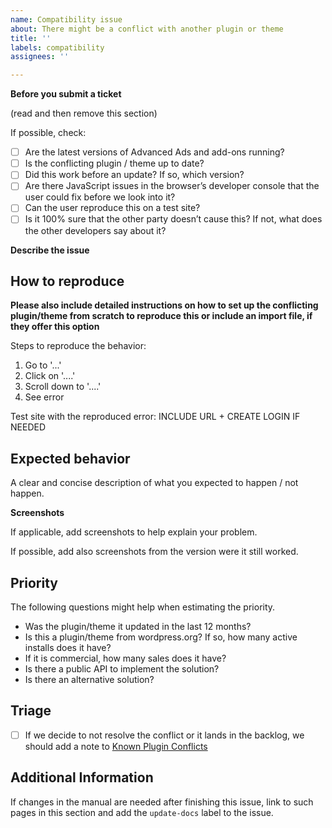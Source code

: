 ```yaml
---
name: Compatibility issue
about: There might be a conflict with another plugin or theme
title: ''
labels: compatibility
assignees: ''

---
```


**Before you submit a ticket**

(read and then remove this section)

If possible, check:

- [ ] Are the latest versions of Advanced Ads and add-ons running?
- [ ] Is the conflicting plugin / theme up to date?
- [ ] Did this work before an update? If so, which version?
- [ ] Are there JavaScript issues in the browser’s developer console that the user could fix before we look into it?
- [ ] Can the user reproduce this on a test site?
- [ ] Is it 100% sure that the other party doesn’t cause this? If not, what does the other developers say about it?

**Describe the issue**

How to reproduce
---

**Please also include detailed instructions on how to set up the conflicting plugin/theme from scratch to reproduce this or include an import file, if they offer this option**

Steps to reproduce the behavior:

1. Go to '...'
2. Click on '....'
3. Scroll down to '....'
4. See error

Test site with the reproduced error: INCLUDE URL + CREATE LOGIN IF NEEDED

Expected behavior
---

A clear and concise description of what you expected to happen / not happen.

**Screenshots**

If applicable, add screenshots to help explain your problem.

If possible, add also screenshots from the version were it still worked.

Priority
---

The following questions might help when estimating the priority.

- Was the plugin/theme it updated in the last 12 months?
- Is this a plugin/theme from wordpress.org? If so, how many active installs does it have?
- If it is commercial, how many sales does it have?
- Is there a public API to implement the solution?
- Is there an alternative solution?

Triage
---

- [ ] If we decide to not resolve the conflict or it lands in the backlog, we should add a note to [Known Plugin Conflicts](https://wpadvancedads.com/manual/known-plugin-conflicts/)

Additional Information
---

If changes in the manual are needed after finishing this issue, link to such pages in this section and add the `update-docs` label to the issue.
